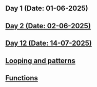 ## Day 1 (Date: 01-06-2025)
## [Day 2 (Date: 02-06-2025)](./Assignments/Day_2.md)

## [Day 12 (Date: 14-07-2025)](./Assignments/day12JsLooping.md)

## [Looping and patterns](./Assignments/Lopping%20and%20patterns.pdf)

## [Functions](./Assignments/functions.md)